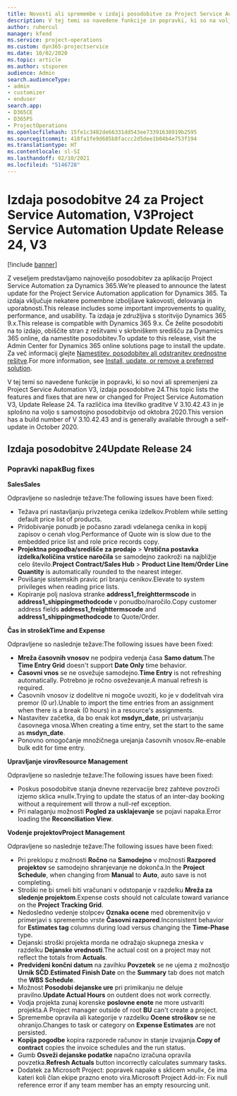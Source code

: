 ```yaml
---
title: Novosti ali spremembe v izdaji posodobitve za Project Service Automation 24, V3
description: V tej temi so navedene funkcije in popravki, ki so na voljo za Project Service Automation V3, izdaja posodobitve 24.
author: ruhercul
manager: kfend
ms.service: project-operations
ms.custom: dyn365-projectservice
ms.date: 10/02/2020
ms.topic: article
ms.author: stsporen
audience: Admin
search.audienceType:
- admin
- customizer
- enduser
search.app:
- D365CE
- D365PS
- ProjectOperations
ms.openlocfilehash: 15fe1c3482de66331dd543ee73391638919b2595
ms.sourcegitcommit: 418fa1fe9d605b8faccc2d5dee1b04b4e753f194
ms.translationtype: HT
ms.contentlocale: sl-SI
ms.lasthandoff: 02/10/2021
ms.locfileid: "5146728"
---
```

# <a name="project-service-automation-update-release-24-v3"></a><span data-ttu-id="1f9d8-103">Izdaja posodobitve 24 za Project Service Automation, V3</span><span class="sxs-lookup"><span data-stu-id="1f9d8-103">Project Service Automation Update Release 24, V3</span></span>

[!include [banner](../includes/psa-now-project-operations.md)]

<span data-ttu-id="1f9d8-104">Z veseljem predstavljamo najnovejšo posodobitev za aplikacijo Project Service Automation za Dynamics 365.</span><span class="sxs-lookup"><span data-stu-id="1f9d8-104">We’re pleased to announce the latest update for the Project Service Automation application for Dynamics 365.</span></span> <span data-ttu-id="1f9d8-105">Ta izdaja vključuje nekatere pomembne izboljšave kakovosti, delovanja in uporabnosti.</span><span class="sxs-lookup"><span data-stu-id="1f9d8-105">This release includes some important improvements to quality, performance, and usability.</span></span> <span data-ttu-id="1f9d8-106">Ta izdaja je združljiva s storitvijo Dynamics 365 9.x.</span><span class="sxs-lookup"><span data-stu-id="1f9d8-106">This release is compatible with Dynamics 365 9.x.</span></span> <span data-ttu-id="1f9d8-107">Če želite posodobiti na to izdajo, obiščite stran z rešitvami v skrbniškem središču za Dynamics 365 online, da namestite posodobitev.</span><span class="sxs-lookup"><span data-stu-id="1f9d8-107">To update to this release, visit the Admin Center for Dynamics 365 online solutions page to install the update.</span></span> <span data-ttu-id="1f9d8-108">Za več informacij glejte [Namestitev, posodobitev ali odstranitev prednostne rešitve](https://docs.microsoft.com/power-platform/admin/install-remove-preferred-solution).</span><span class="sxs-lookup"><span data-stu-id="1f9d8-108">For more information, see [Install, update, or remove a preferred solution](https://docs.microsoft.com/power-platform/admin/install-remove-preferred-solution).</span></span>

<span data-ttu-id="1f9d8-109">V tej temi so navedene funkcije in popravki, ki so novi ali spremenjeni za Project Service Automation V3, izdaja posodobitve 24.</span><span class="sxs-lookup"><span data-stu-id="1f9d8-109">This topic lists the features and fixes that are new or changed for Project Service Automation V3, Update Release 24.</span></span> <span data-ttu-id="1f9d8-110">Ta različica ima številko graditve V 3.10.42.43 in je splošno na voljo s samostojno posodobitvijo od oktobra 2020.</span><span class="sxs-lookup"><span data-stu-id="1f9d8-110">This version has a build number of V 3.10.42.43 and is generally available through a self-update in October 2020.</span></span>

## <a name="update-release-24"></a><span data-ttu-id="1f9d8-111">Izdaja posodobitve 24</span><span class="sxs-lookup"><span data-stu-id="1f9d8-111">Update Release 24</span></span>

### <a name="bug-fixes"></a><span data-ttu-id="1f9d8-112">Popravki napak</span><span class="sxs-lookup"><span data-stu-id="1f9d8-112">Bug fixes</span></span>

<span data-ttu-id="1f9d8-113">**Sales**</span><span class="sxs-lookup"><span data-stu-id="1f9d8-113">**Sales**</span></span>

<span data-ttu-id="1f9d8-114">Odpravljene so naslednje težave:</span><span class="sxs-lookup"><span data-stu-id="1f9d8-114">The following issues have been fixed:</span></span>

- <span data-ttu-id="1f9d8-115">Težava pri nastavljanju privzetega cenika izdelkov.</span><span class="sxs-lookup"><span data-stu-id="1f9d8-115">Problem while setting default price list of products.</span></span>
- <span data-ttu-id="1f9d8-116">Pridobivanje ponudb je počasno zaradi vdelanega cenika in kopij zapisov o cenah vlog.</span><span class="sxs-lookup"><span data-stu-id="1f9d8-116">Performance of Quote win is slow due to the embedded price list and role price records copy.</span></span>
- <span data-ttu-id="1f9d8-117">**Projektna pogodba/središče za prodajo** > **Vrstična postavka izdelka/količina vrstice naročila** se samodejno zaokroži na najbližje celo število.</span><span class="sxs-lookup"><span data-stu-id="1f9d8-117">**Project Contract/Sales Hub** > **Product Line Item/Order Line Quantity** is automatically rounded to the nearest integer.</span></span>
- <span data-ttu-id="1f9d8-118">Povišanje sistemskih pravic pri branju cenikov.</span><span class="sxs-lookup"><span data-stu-id="1f9d8-118">Elevate to system privileges when reading price lists.</span></span>
- <span data-ttu-id="1f9d8-119">Kopiranje polj naslova stranke **address1_freighttermscode** in **address1_shippingmethodcode** v ponudbo/naročilo.</span><span class="sxs-lookup"><span data-stu-id="1f9d8-119">Copy customer address fields **address1_freighttermscode** and **address1_shippingmethodcode** to Quote/Order.</span></span> 


<span data-ttu-id="1f9d8-120">**Čas in strošek**</span><span class="sxs-lookup"><span data-stu-id="1f9d8-120">**Time and Expense**</span></span>

<span data-ttu-id="1f9d8-121">Odpravljene so naslednje težave:</span><span class="sxs-lookup"><span data-stu-id="1f9d8-121">The following issues have been fixed:</span></span>

- <span data-ttu-id="1f9d8-122">**Mreža časovnih vnosov** ne podpira vedenja časa **Samo datum**.</span><span class="sxs-lookup"><span data-stu-id="1f9d8-122">The **Time Entry Grid** doesn't support **Date Only** time behavior.</span></span>
- <span data-ttu-id="1f9d8-123">**Časovni vnos** se ne osvežuje samodejno.</span><span class="sxs-lookup"><span data-stu-id="1f9d8-123">**Time Entry** is not refreshing automatically.</span></span> <span data-ttu-id="1f9d8-124">Potrebno je ročno osveževanje.</span><span class="sxs-lookup"><span data-stu-id="1f9d8-124">A manual refresh is required.</span></span>
- <span data-ttu-id="1f9d8-125">Časovnih vnosov iz dodelitve ni mogoče uvoziti, ko je v dodelitvah vira premor (0 ur).</span><span class="sxs-lookup"><span data-stu-id="1f9d8-125">Unable to import the time entries from an assignment when there is a break (0 hours) in a resource's assignments.</span></span>
- <span data-ttu-id="1f9d8-126">Nastavitev začetka, da bo enak kot **msdyn_date**, pri ustvarjanju časovnega vnosa.</span><span class="sxs-lookup"><span data-stu-id="1f9d8-126">When creating a time entry, set the start to the same as **msdyn_date**.</span></span>
- <span data-ttu-id="1f9d8-127">Ponovno omogočanje množičnega urejanja časovnih vnosov.</span><span class="sxs-lookup"><span data-stu-id="1f9d8-127">Re-enable bulk edit for time entry.</span></span>

<span data-ttu-id="1f9d8-128">**Upravljanje virov**</span><span class="sxs-lookup"><span data-stu-id="1f9d8-128">**Resource Management**</span></span>

<span data-ttu-id="1f9d8-129">Odpravljene so naslednje težave:</span><span class="sxs-lookup"><span data-stu-id="1f9d8-129">The following issues have been fixed:</span></span>

- <span data-ttu-id="1f9d8-130">Poskus posodobitve stanja dnevne rezervacije brez zahteve povzroči izjemo sklica »null«.</span><span class="sxs-lookup"><span data-stu-id="1f9d8-130">Trying to update the status of an inter-day booking without a requirement will throw a null-ref exception.</span></span>
- <span data-ttu-id="1f9d8-131">Pri nalaganju možnosti **Pogled za usklajevanje** se pojavi napaka.</span><span class="sxs-lookup"><span data-stu-id="1f9d8-131">Error loading the **Reconciliation View**.</span></span>


<span data-ttu-id="1f9d8-132">**Vodenje projektov**</span><span class="sxs-lookup"><span data-stu-id="1f9d8-132">**Project Management**</span></span>

<span data-ttu-id="1f9d8-133">Odpravljene so naslednje težave:</span><span class="sxs-lookup"><span data-stu-id="1f9d8-133">The following issues have been fixed:</span></span>

- <span data-ttu-id="1f9d8-134">Pri preklopu z možnosti **Ročno** na **Samodejno** v možnosti **Razpored projektov** se samodejno shranjevanje ne dokonča.</span><span class="sxs-lookup"><span data-stu-id="1f9d8-134">In the **Project Schedule**, when changing from **Manual** to **Auto**, auto save is not completing.</span></span>
- <span data-ttu-id="1f9d8-135">Stroški ne bi smeli biti vračunani v odstopanje v razdelku **Mreža za sledenje projektom**.</span><span class="sxs-lookup"><span data-stu-id="1f9d8-135">Expense costs should not calculate toward variance on the **Project Tracking Grid**.</span></span>
- <span data-ttu-id="1f9d8-136">Nedosledno vedenje stolpcev **Oznaka ocene** med obremenitvijo v primerjavi s spremembo vrste **Časovni razpored**.</span><span class="sxs-lookup"><span data-stu-id="1f9d8-136">Inconsistent behavior for **Estimates tag** columns during load versus changing the **Time-Phase** type.</span></span>
- <span data-ttu-id="1f9d8-137">Dejanski stroški projekta morda ne odražajo skupnega zneska v razdelku **Dejanske vrednosti**.</span><span class="sxs-lookup"><span data-stu-id="1f9d8-137">The actual cost on a project may not reflect the totals from **Actuals**.</span></span>
- <span data-ttu-id="1f9d8-138">**Predvideni končni datum** na zavihku **Povzetek** se ne ujema z možnostjo **Urnik SČD**.</span><span class="sxs-lookup"><span data-stu-id="1f9d8-138">**Estimated Finish Date** on the **Summary** tab does not match the **WBS Schedule**.</span></span>
- <span data-ttu-id="1f9d8-139">Možnost **Posodobi dejanske ure** pri primikanju ne deluje pravilno.</span><span class="sxs-lookup"><span data-stu-id="1f9d8-139">**Update Actual Hours** on outdent does not work correctly.</span></span>
- <span data-ttu-id="1f9d8-140">Vodja projekta zunaj korenske **poslovne enote** ne more ustvariti projekta.</span><span class="sxs-lookup"><span data-stu-id="1f9d8-140">A Project manager outside of root **BU** can't create a project.</span></span>
- <span data-ttu-id="1f9d8-141">Spremembe opravila ali kategorije v razdelku **Ocene stroškov** se ne ohranijo.</span><span class="sxs-lookup"><span data-stu-id="1f9d8-141">Changes to task or category on **Expense Estimates** are not persisted.</span></span>
- <span data-ttu-id="1f9d8-142">**Kopija pogodbe** kopira razporede računov in stanje izvajanja.</span><span class="sxs-lookup"><span data-stu-id="1f9d8-142">**Copy of contract** copies the invoice schedules and the run status.</span></span>
- <span data-ttu-id="1f9d8-143">Gumb **Osveži dejanske podatke** napačno izračuna opravila povzetka.</span><span class="sxs-lookup"><span data-stu-id="1f9d8-143">**Refresh Actuals** button incorrectly calculates summary tasks.</span></span>
- <span data-ttu-id="1f9d8-144">Dodatek za Microsoft Project: popravek napake s sklicem »null«, če ima kateri koli član ekipe prazno enoto vira.</span><span class="sxs-lookup"><span data-stu-id="1f9d8-144">Microsoft Project Add-in: Fix null reference error if any team member has an empty resourcing unit.</span></span>


